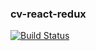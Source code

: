 ### cv-react-redux

[![Build Status](https://travis-ci.com/swaibat/vendly-react.svg?token=Cfi1Wpgtoz8qchxLuE3L&branch=master)](https://travis-ci.com/swaibat/vendly-react)